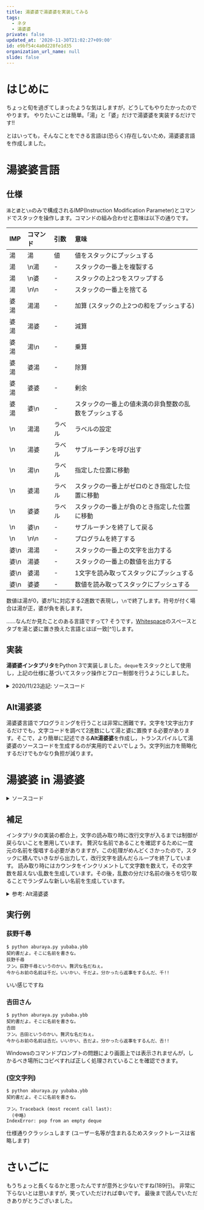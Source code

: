 ```yaml
---
title: 湯婆婆で湯婆婆を実装してみる
tags:
  - ネタ
  - 湯婆婆
private: false
updated_at: '2020-11-30T21:02:27+09:00'
id: e9bf54c4a0d228fe1d35
organization_url_name: null
slide: false
---
```


# はじめに

ちょっと旬を過ぎてしまったような気はしますが，どうしてもやりたかったのでやります。
やりたいことは簡単。「湯」と「婆」だけで湯婆婆を実装するだけです!!

とはいっても，そんなことをできる言語は(恐らく)存在しないため，湯婆婆言語を作成しました。

# 湯婆婆言語

## 仕様

`湯`と`婆`と`\n`のみで構成されるIMP(Instruction Modification Parameter)とコマンドでスタックを操作します。コマンドの組み合わせと意味は以下の通りです。

| IMP | コマンド | 引数 | 意味 |
|:----|:--------|:-----|:----|
| 湯 | 湯 | 値 | 値をスタックにプッシュする |
| 湯 | \n湯 | - | スタックの一番上を複製する |
| 湯 | \n婆 | - | スタックの上2つをスワップする |
| 湯 | \n\n | - | スタックの一番上を捨てる |
| 婆湯 | 湯湯 | - | 加算 (スタックの上2つの和をプッシュする) |
| 婆湯 | 湯婆 | - | 減算 |
| 婆湯 | 湯\n | - | 乗算 |
| 婆湯 | 婆湯 | - | 除算 |
| 婆湯 | 婆婆 | - | 剰余 |
| 婆湯 | 婆\n | - | スタックの一番上の値未満の非負整数の乱数をプッシュする |
| \n | 湯湯 | ラベル | ラベルの設定 |
| \n | 湯婆 | ラベル | サブルーチンを呼び出す |
| \n | 湯\n | ラベル | 指定した位置に移動 |
| \n | 婆湯 | ラベル | スタックの一番上がゼロのとき指定した位置に移動 |
| \n | 婆婆 | ラベル | スタックの一番上が負のとき指定した位置に移動 |
| \n | 婆\n | - | サブルーチンを終了して戻る |
| \n | \n\n | - | プログラムを終了する |
| 婆\n | 湯湯 | - | スタックの一番上の文字を出力する |
| 婆\n | 湯婆 | - | スタックの一番上の数値を出力する |
| 婆\n | 婆湯 | - | 1文字を読み取ってスタックにプッシュする |
| 婆\n | 婆婆 | - | 数値を読み取ってスタックにプッシュする |

数値は湯が0，婆が1に対応する2進数で表現し，`\n`で終了します。符号が付く場合は湯が正，婆が負を表します。

……なんだか見たことのある言語ですって? そうです，[Whitespace](https://en.wikipedia.org/wiki/Whitespace_(programming_language))のスペースとタブを湯と婆に置き換えた言語とほぼ一致[^1]します。

[^1]: 細かいことを言うと多少異なります。Whitespace言語(WSL)だけだと乱数を生成できなかったので，新たなコマンドを追加しました。また，WSLではヒープが存在しますが，~~めんどくさかったので~~省略しました。そのため，標準入力からの読み取りで，WSLではスタックの一番上で指定される位置に読み取りとなっていますが，湯婆婆ではスタックの一番上に載せるようにしています。従って，既にWSLで実装されている湯婆婆のソースコードを単純に置換しただけでは動作しないので注意が必要です。

## 実装

**湯婆婆インタプリタ**をPython 3で実装しました。`deque`をスタックとして使用し，上記の仕様に基づいてスタック操作とフロー制御を行うようにしました。

<details><summary>2020/11/23追記: ソースコード</summary><div>

```python:aburaya.py
import click
import os
import sys
from collections import deque
from random import randint
from re import Scanner

CHAR_MAP = {'yu': '湯', 'ba': '婆', 'lf': chr(10)}

IMP_CONST = [
	(CHAR_MAP['yu'], 'STACK_MANIPULATION'),
	(CHAR_MAP['ba'] + CHAR_MAP['yu'], 'ARITHMETIC'),
	(CHAR_MAP['lf'], 'FLOW_CONTROL'),
	(CHAR_MAP['ba'] + CHAR_MAP['lf'], 'IO')
]

STACK_MANIPULATION_CONST = [
	(CHAR_MAP['yu'], 'PUSH'),
	(CHAR_MAP['lf'] + CHAR_MAP['yu'], 'DUP'),
	(CHAR_MAP['lf'] + CHAR_MAP['ba'], 'SWAP'),
	(CHAR_MAP['lf'] + CHAR_MAP['lf'], 'POP')
]

ARITHMETIC_CONST = [
	(CHAR_MAP['yu'] * 2, '+'),
	(CHAR_MAP['yu'] + CHAR_MAP['ba'], '-'),
	(CHAR_MAP['yu'] + CHAR_MAP['lf'], '*'),
	(CHAR_MAP['ba'] + CHAR_MAP['yu'], '/'),
	(CHAR_MAP['ba'] * 2, '%'),
	(CHAR_MAP['ba'] + CHAR_MAP['lf'], 'RND')
]

FLOW_CONTROL_CONST = [
	(CHAR_MAP['yu'] * 2, 'MARK'),
	(CHAR_MAP['yu'] + CHAR_MAP['ba'], 'CALL'),
	(CHAR_MAP['yu'] + CHAR_MAP['lf'], 'JUMP'),
	(CHAR_MAP['ba'] + CHAR_MAP['yu'], 'JUMP_IF_ZERO'),
	(CHAR_MAP['ba'] * 2, 'JUMP_IF_NEG'),
	(CHAR_MAP['ba'] + CHAR_MAP['lf'], 'END_SUB'),
	(CHAR_MAP['lf'] * 2, 'END')
]

IO_CONST = [
	(CHAR_MAP['yu'] * 2, 'OUTPUT_CHAR'),
	(CHAR_MAP['yu'] + CHAR_MAP['ba'], 'OUTPUT_NUM'),
	(CHAR_MAP['ba'] + CHAR_MAP['yu'], 'READ_CHAR'),
	(CHAR_MAP['ba'] * 2, 'READ_NUM')
]

NUM_CONST = {CHAR_MAP['yu']: "0", CHAR_MAP['ba']: "1"}

NUM_SIGN_CONST = {CHAR_MAP['yu']: 'POSITIVE', CHAR_MAP['ba']: 'NEGATIVE'}

HAS_ARGS = ['PUSH', 'MARK', 'CALL', 'JUMP', 'JUMP_IF_ZERO', 'JUMP_IF_NEG']


class YTokenizer():
	def __init__(self, type=None, value=None):
		self.value = value
		self.type = type

	def __str__(self):
		return f'Token({self.get_type()}, {self.get_value()})'

	def __repr__(self):
		return self.__str__()

	def get_type(self):
		return self.type

	def get_value(self):
		value = self.value
		return value

	def _scan_int(self, string, const):
		patterns = []
		INT_SIGN = (r"^[{}{}]".format(CHAR_MAP['yu'], CHAR_MAP['ba']),
					lambda scanner, token: ("INT_SIGN", token))
		INT_VAL = (r".[{}{}]*".format(CHAR_MAP['yu'], CHAR_MAP['ba']),
					 lambda scanner, token: ("INT_VAL", token))
		if const == 'SIGNED_INT':
			patterns.append(INT_SIGN)
		patterns.append(INT_VAL)
		scanner = Scanner(patterns)
		found, remainder = scanner.scan(string)
		self.type = 'INT'
		try:
			self.value = ''.join([f[1] for f in found])
		except IndexError:
			print(f'Hit IndexError, string trying to check is: {string}')

	def _scan_command(self, line, pos, const):
		patterns = [(r"^{}".format(i[0]), i[1]) for i in const]
		scanner = Scanner(patterns)
		found, remainder = scanner.scan(line[pos:])
		self.type = found[0]
		self.value = [i[0] for i in const if i[1] == self.type][0]

	def scan(self, line, pos, const):
		if const in ['LABEL', 'SIGNED_INT']:
			self._scan_int(line[pos:], const)
		else:
			self._scan_command(line, pos, const)



class YLexer():
	def __init__(self, line):
		self.line = self._skip_others(line)
		self.pos = 0
		self.tokens = [[]]

	def _skip_others(self, line):
		return ''.join([i for i in line if i in CHAR_MAP.values()])

	def _get_const(self, token_type):
		if token_type == 'STACK_MANIPULATION':
			return STACK_MANIPULATION_CONST
		elif token_type == 'ARITHMETIC':
			return ARITHMETIC_CONST
		elif token_type == 'FLOW_CONTROL':
			return FLOW_CONTROL_CONST
		elif token_type == 'IO':
			return IO_CONST
		elif token_type == 'NUM':
			return NUM_CONST
		return None

	def _get_int(self, t):
		token = YTokenizer()
		const = 'SIGNED_INT' if t == 'PUSH' else 'LABEL'
		token.scan(self.line, self.pos, const)
		return token

	def _get_token(self, const):
		token = YTokenizer()
		token.scan(self.line, self.pos, const)
		return token

	def get_all_tokens(self):
		while self.pos < len(self.line):
			req_tokens = 2
			const = IMP_CONST if len(self.tokens[-1]) == 0 else self._get_const(self.tokens[-1][0].type)
			token = self._get_token(const)
			self.pos = self.pos + len(token.value)
			self.tokens[-1].append(token)
			if token.type in HAS_ARGS:
				self.tokens[-1].append(self._get_int(token.type))
				self.pos = self.pos + len(self.tokens[-1][-1].value) + 1
				req_tokens += 1
			if len(self.tokens[-1]) == req_tokens:
				self.tokens.append([])
		del self.tokens[-1]



class YParser():
	def __init__(self, tokens):
		self.token_list = tokens
		self.stack = deque()
		self.labels = self.create_labels()
		self.num_of_tokens = len(tokens)
		self.instruction_ptr = 0
		self.call_ptr = []
		self.method_map = {
			'STACK_MANIPULATION': {
				'PUSH': self.push,
				'DUP': self.dup,
				'SWAP': self.swap,
				'POP': self.pop
			},
			'IO': {
				'OUTPUT_CHAR': self.o_chr,
				'OUTPUT_NUM': self.o_int,
				'READ_CHAR': self.i_chr,
				'READ_NUM': self.i_int
			},
			'FLOW_CONTROL': {
				'MARK': (lambda x: None),
				'CALL': self.call_sub,
				'JUMP': self.jump_loc,
				'JUMP_IF_ZERO': self.jump_zero,
				'JUMP_IF_NEG': self.jump_neg,
				'END_SUB': self.end_sub,
				'END': self.end
			},
			'ARITHMETIC': {
				'+': self.add,
				'-': self.sub,
				'*': self.mul,
				'/': self.div,
				'%': self.mod,
				'RND': self.rnd
			}
		}

	def call_sub(self, lbl):
		self.call_ptr.append(self.instruction_ptr)
		self.instruction_ptr = self.labels[lbl]

	def jump_loc(self, lbl):
		self.instruction_ptr = self.labels[lbl]

	def jump_zero(self, lbl):
		if self.stack.pop() == 0:
			self.instruction_ptr = self.labels[lbl]
		else:
			pass

	def jump_neg(self, lbl):
		if self.stack.pop() < 0:
			self.instruction_ptr = self.labels[lbl]
		else:
			pass

	def end_sub(self):
		self.instruction_ptr = self.call_ptr.pop()

	def end(self):
		sys.exit(0)

	def parse(self):
		while self.instruction_ptr < self.num_of_tokens:
			token = self.token_list[self.instruction_ptr]
			if token[1].type in HAS_ARGS:
				signed = token[1].type == 'PUSH'
				int_value = self._get_value(token[2].value, signed=signed)
				self.method_map[token[0].type][token[1].type](int_value)
			else:
				self.method_map[token[0].type][token[1].type]()
			self.instruction_ptr += 1

	def _get_value(self, y_int, signed=False):
		if signed:
			sign = '-' if NUM_SIGN_CONST[y_int[0]] == 'NEGATIVE' else ''
			y_int = y_int[1:]
		number = int(''.join([NUM_CONST[i] for i in y_int]), 2)
		return int(f'{sign}{number}') if signed else number

	def create_labels(self):
		labels = dict(
			(
				(
					(self._get_value(t[2].value), i) for i, t in enumerate(self.token_list)
						if t[0].type == 'FLOW_CONTROL' and t[1].type == 'MARK'
				)
			)
		)
		return labels

	# stack
	def push(self, item):
		self.stack.append(item)

	def isempty(self):
		return len(self.stack) == 0

	def dup(self):
		if not self.isempty():
			self.stack.append(self.stack[-1])

	def swap(self):
		self.stack[-1], self.stack[-2] = self.stack[-2], self.stack[-1]

	def pop(self):
		self.stack.pop()

	# io
	def i_chr(self):
		c = sys.stdin.read(1)
		if len(c) == 0:
			self.stack.append(0)
		else:
			self.stack.append(ord(c))

	def i_int(self):
		num = None
		while type(num) is not int:
			try:
				num = int(input())
			except ValueError:
				pass
		self.stack.append(num)

	def o_chr(self):
		char = chr(self.stack.pop())
		sys.stdout.buffer.write(char.encode('utf-8'))
		sys.stdout.buffer.flush()

	def o_int(self):
		integer = self.stack.pop()
		sys.stdout.buffer.write(str(integer).encode('utf-8'))
		sys.stdout.buffer.flush()

	# math
	def _get_oeprands(self):
		right = int(self.stack.pop())
		left = int(self.stack.pop())
		return left, right

	def add(self):
		operands = self._get_oeprands()
		self.stack.append(operands[0] + operands[1])

	def sub(self):
		operands = self._get_oeprands()
		self.stack.append(operands[0] - operands[1])

	def mul(self):
		operands = self._get_oeprands()
		self.stack.append(operands[0] * operands[1])

	def div(self):
		operands = self._get_oeprands()
		self.stack.append(operands[0] // operands[1])

	def mod(self):
		operands = self._get_oeprands()
		self.stack.append(operands[0] % operands[1])

	def rnd(self):
		maximum = self.stack.pop()
		self.stack.append(randint(0, maximum-1))

@click.command()
@click.argument('filename')
@click.option('--encoding', '-e', default='utf-8')
def main(filename, encoding):
	"""YuBaBa Lang Interpreter: Abura-ya"""

	assert os.path.isfile(filename)
	with open(filename, 'r', encoding=encoding) as f:
		lines = f.read()
		item = YLexer(line=lines)
		item.get_all_tokens()
		p = YParser(item.tokens)
		p.parse()

if __name__ == '__main__':
	main()
```
</div></details>

## Alt湯婆婆

湯婆婆言語でプログラミングを行うことは非常に困難です。文字を1文字出力するだけでも，文字コードを調べて2進数にして湯と婆に置換する必要があります。そこで，より簡単に記述できる**Alt湯婆婆**を作成し，トランスパイルして湯婆婆のソースコードを生成するのが実用的でよいでしょう。文字列出力を簡略化するだけでもかなり負担が減ります。

# 湯婆婆 in 湯婆婆

<details><summary>ソースコード</summary><div>

```
湯湯湯婆湯婆婆湯湯婆湯婆湯婆湯湯湯婆
婆
湯湯湯湯湯婆婆婆婆婆湯婆湯湯湯湯湯婆湯湯
婆
湯湯湯湯湯婆婆湯湯婆婆湯婆婆婆婆婆湯湯湯
婆
湯湯湯湯湯婆婆湯湯湯湯湯婆婆湯湯湯湯湯
婆
湯湯湯湯湯婆婆湯湯湯湯婆湯湯湯婆湯湯湯
婆
湯湯湯湯湯婆婆湯湯湯湯湯湯湯湯湯湯婆湯
婆
湯湯湯湯湯婆婆湯湯湯湯湯婆湯婆婆婆湯婆
婆
湯湯湯湯湯婆婆湯湯湯湯湯婆湯婆湯湯婆婆
婆
湯湯湯湯湯婆婆湯湯湯湯湯婆婆湯婆湯婆婆
婆
湯湯湯湯湯婆湯婆湯婆湯湯湯湯湯湯婆婆湯婆
婆
湯湯湯湯湯婆湯婆湯湯婆湯湯婆湯湯婆婆湯婆
婆
湯湯湯湯湯婆婆湯湯湯湯婆湯湯婆湯湯婆湯
婆
湯湯湯湯湯婆婆湯湯婆婆湯婆婆婆婆婆湯湯湯
婆
湯湯湯湯湯婆婆湯湯湯湯湯婆湯湯婆婆湯婆
婆
湯湯湯湯湯婆婆湯湯湯湯湯婆婆湯婆湯婆湯
婆
湯湯湯湯湯婆婆湯湯湯湯湯湯湯湯湯湯婆湯
婆
湯湯湯湯湯婆湯婆湯
婆
湯湯婆
婆湯湯湯湯婆婆湯湯湯湯婆婆湯婆湯婆湯婆
婆
湯湯湯湯湯婆婆湯湯湯湯婆婆婆婆湯湯婆婆
婆
湯湯湯湯湯婆婆湯湯湯湯湯湯湯湯湯湯婆湯
婆
湯湯湯
湯湯湯湯婆湯婆湯
婆湯湯婆
婆湯婆湯
湯
湯婆
湯湯湯湯湯婆

湯湯婆
婆
婆湯湯
湯湯湯湯婆湯婆湯
婆湯湯婆
婆湯婆湯
湯
湯婆
湯湯湯
婆湯湯湯婆
婆湯湯湯
湯
婆

湯湯婆湯
湯

婆湯婆

湯湯婆婆
湯
湯
婆湯婆湯湯
湯湯湯婆
婆湯湯婆湯
婆湯


湯
婆婆

湯湯婆湯湯
湯

湯湯湯婆婆湯湯湯湯湯婆婆湯婆湯湯湯
婆
湯湯湯湯湯婆婆湯湯湯湯湯婆湯湯湯婆湯湯
婆
湯湯湯湯湯婆婆湯湯湯湯湯婆湯湯湯婆婆湯
婆
湯湯湯湯湯婆婆湯湯湯湯湯婆婆湯婆婆婆湯
婆
湯湯湯湯湯婆婆湯湯湯湯湯婆湯湯婆湯婆婆
婆
湯湯湯湯湯婆婆湯湯湯湯湯婆湯湯湯婆湯湯
婆
湯湯湯湯湯婆婆湯湯湯湯湯湯湯湯湯湯婆湯
婆
湯湯湯湯湯婆湯湯湯婆婆湯婆湯湯湯湯湯婆湯婆
婆
湯湯湯湯湯婆婆湯婆婆湯湯婆湯婆湯湯湯婆湯
婆
湯湯湯湯湯婆婆湯湯湯湯湯婆婆湯婆湯婆湯
婆
湯湯湯湯湯婆湯婆湯婆湯湯湯湯湯湯婆婆湯婆
婆
湯湯湯湯湯婆婆湯湯湯湯湯婆婆湯湯湯湯湯
婆
湯湯湯湯湯婆婆湯湯湯湯湯婆婆湯婆婆湯婆
婆
湯湯湯湯湯婆婆湯湯湯湯湯婆湯湯湯婆婆婆
婆
湯湯湯湯湯婆婆湯湯湯湯湯湯湯湯湯湯婆湯
婆
湯湯湯湯湯婆湯婆湯
婆
湯湯湯湯湯婆湯湯婆婆婆湯婆婆湯湯婆湯婆湯
婆
湯湯湯湯湯婆婆湯湯湯湯湯婆湯湯婆湯婆婆
婆
湯湯湯湯湯婆婆湯湯湯湯婆湯湯湯婆湯湯婆
婆
湯湯湯湯湯婆婆湯湯湯湯湯婆湯湯婆湯婆湯
婆
湯湯湯湯湯婆湯婆湯湯婆湯湯婆湯湯婆婆湯婆
婆
湯湯湯湯湯婆婆湯湯湯湯湯婆婆湯婆婆婆湯
婆
湯湯湯湯湯婆湯婆湯婆湯湯湯湯湯湯婆婆湯婆
婆
湯湯湯湯湯婆湯婆湯湯婆湯湯婆湯湯婆婆湯婆
婆
湯湯湯湯湯婆婆湯湯湯湯湯婆婆湯婆婆婆婆
婆
湯湯湯
湯婆
湯湯湯湯湯婆婆湯湯湯湯湯婆婆湯湯湯湯湯
婆
湯湯湯湯湯婆婆湯湯湯湯湯湯湯湯湯湯婆湯
婆
湯湯湯湯湯婆婆湯湯湯湯湯婆湯湯湯婆湯湯
婆
湯湯湯湯湯婆婆湯湯湯湯湯婆湯湯湯婆湯湯
婆
湯湯湯湯湯婆婆湯湯湯湯湯婆湯湯婆湯婆婆
婆
湯湯湯湯湯婆婆湯湯湯湯湯婆湯湯湯婆湯湯
婆
湯湯湯湯湯婆婆湯湯湯湯湯湯湯湯湯湯湯婆
婆
湯湯湯
湯婆
湯湯湯湯湯婆婆湯湯湯湯湯婆婆湯湯湯湯湯
婆
湯湯湯湯湯婆婆湯湯湯湯婆湯湯湯婆湯湯湯
婆
湯湯湯湯湯婆婆湯湯湯湯湯湯湯湯湯湯婆湯
婆
湯湯湯湯湯婆湯婆湯湯婆湯湯湯湯湯湯婆婆湯
婆
湯湯湯湯湯婆婆湯湯湯湯湯婆湯湯婆湯婆婆
婆
湯湯湯湯湯婆婆湯湯湯湯湯婆婆湯湯湯婆婆
婆
湯湯湯湯湯婆婆湯湯湯湯湯婆湯婆婆婆婆婆
婆
湯湯湯湯湯婆婆湯湯湯湯婆湯湯湯婆湯湯婆
婆
湯湯湯湯湯婆湯湯湯婆婆婆婆婆婆湯婆湯婆湯湯
婆
湯湯湯湯湯婆湯湯婆婆婆湯婆湯湯湯婆湯婆婆
婆
湯湯湯湯湯婆婆湯湯湯湯婆湯湯婆湯湯婆湯
婆
湯湯湯湯湯婆婆湯湯湯湯湯婆湯婆婆湯湯婆
婆
湯湯湯湯湯婆婆湯湯湯湯婆湯湯湯婆湯婆婆
婆
湯湯湯湯湯婆婆湯湯湯湯婆湯湯婆湯湯婆婆
婆
湯湯湯湯湯婆婆湯湯湯湯湯婆婆湯湯湯湯湯
婆
湯湯湯湯湯婆婆湯湯湯湯湯湯湯湯湯湯湯婆
婆
湯湯婆
湯湯湯湯湯婆湯湯湯湯婆
婆
湯湯湯湯湯婆湯湯湯湯婆
婆
湯湯
```

</div></details>

## 補足

インタプリタの実装の都合上，文字の読み取り時に改行文字が入るまでは制御が戻らないことを悪用しています。
贅沢な名前であることを確認するために一度元の名前を復唱する必要がありますが，この処理がめんどくさかったので，スタックに積んでいきながら出力して，改行文字を読んだらループを終了しています。
読み取り時にはカウンタをインクリメントして文字数を数えて，その文字数を超えない乱数を生成しています。その後，乱数の分だけ名前の後ろを切り取ることでランダムな新しい名前を生成しています。

<details><summary>参考: Alt湯婆婆</summary><div>

```python
out_str('契約書だよ。そこに名前を書きな。\n')

INPUT_START = 1
INPUT_END = 2

# 1文字目を読むときだけループの外にしないと毎回「フン。」って言われてしまう
input_char()
out_str('フン。')
dup()
push(0x0A)
sub()
if_zero(INPUT_END)
dup()
out_char()

# 2文字目以降の読み取り
push(1)
mark(INPUT_START)
input_char()
dup()
push(0x0A)
sub()
if_zero(INPUT_END)
dup()
out_char()

swap()
push(1)
add()
jump(INPUT_START)

mark(INPUT_END)
pop()

rnd()

START = 3
END = 4

# 乱数をデクリメントしながら名前を削っていく
mark(START)
dup()
if_zero(END)
push(1)
sub()
swap()
pop()
jump(START)
mark(END)

pop()
out_str('というのかい。贅沢な名だねぇ。\n今からお前の名前は')
dup()
out_char()
out_str('だ。いいかい、')
dup()
out_char()
out_str('だよ。分かったら返事をするんだ、')
out_char()
out_str('!!')
```
</div></details>

## 実行例

### 荻野千尋

```
$ python aburaya.py yubaba.ybb
契約書だよ。そこに名前を書きな。
荻野千尋
フン。荻野千尋というのかい。贅沢な名だねぇ。
今からお前の名前は千だ。いいかい、千だよ。分かったら返事をするんだ、千!!
```
いい感じですね

### 𠮷田さん

```
$ python aburaya.py yubaba.ybb
契約書だよ。そこに名前を書きな。
𠮷田
フン。𠮷田というのかい。贅沢な名だねぇ。
今からお前の名前は𠮷だ。いいかい、𠮷だよ。分かったら返事をするんだ、𠮷!!
```
Windowsのコマンドプロンプトの問題により画面上では表示されませんが，しかるべき場所にコピペすれば正しく処理されていることを確認できます。

### (空文字列)

```
$ python aburaya.py yubaba.ybb
契約書だよ。そこに名前を書きな。

フン。Traceback (most recent call last):
  (中略)
IndexError: pop from an empty deque
```
仕様通りクラッシュします (ユーザー名等が含まれるためスタックトレースは省略します)

# さいごに

もうちょっと長くなるかと思ったんですが意外と少ないですね(189行)。
非常に下らないとは思いますが，笑っていただければ幸いです。
最後まで読んでいただきありがとうございました。
